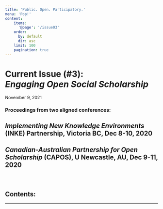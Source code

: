```yaml
---
title: 'Public. Open. Participatory.'
menu: 'Pop!'
content:
    items:
      '@page': '/issue03'
    order:
      by: default
      dir: asc
    limit: 100
    pagination: true
---
```



# Current Issue (#3): <br />*Engaging Open Social Scholarship*

November 9, 2021

### Proceedings from two aligned conferences: 

## *Implementing New Knowledge Environments* (INKE) Partnership, Victoria BC, Dec 8-10, 2020

## *Canadian-Australian Partnership for Open Scholarship* (CAPOS), U Newcastle, AU, Dec 9-11, 2020


###   &nbsp;

<h2>Contents:</h2>

----



